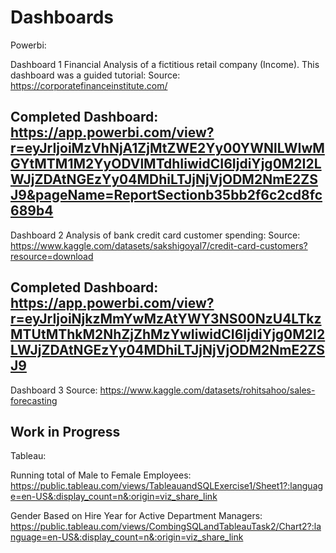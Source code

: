 # Dashboards

Powerbi:

Dashboard 1 
Financial Analysis of a fictitious retail company (Income). This dashboard was a guided tutorial: 
Source: https://corporatefinanceinstitute.com/ 

Completed Dashboard: 
https://app.powerbi.com/view?r=eyJrIjoiMzVhNjA1ZjMtZWE2Yy00YWNlLWIwMGYtMTM1M2YyODVlMTdhIiwidCI6IjdiYjg0M2I2LWJjZDAtNGEzYy04MDhiLTJjNjVjODM2NmE2ZSJ9&pageName=ReportSectionb35bb2f6c2cd8fc689b4 
------------

Dashboard 2 
Analysis of bank credit card customer spending: 
Source: https://www.kaggle.com/datasets/sakshigoyal7/credit-card-customers?resource=download 

Completed Dashboard: 
https://app.powerbi.com/view?r=eyJrIjoiNjkzMmYwMzAtYWY3NS00NzU4LTkzMTUtMThkM2NhZjZhMzYwIiwidCI6IjdiYjg0M2I2LWJjZDAtNGEzYy04MDhiLTJjNjVjODM2NmE2ZSJ9 
------------

Dashboard 3
Source: https://www.kaggle.com/datasets/rohitsahoo/sales-forecasting 

Work in Progress
------------


Tableau:

Running total of Male to Female Employees: https://public.tableau.com/views/TableauandSQLExercise1/Sheet1?:language=en-US&:display_count=n&:origin=viz_share_link

Gender Based on Hire Year for Active Department Managers: https://public.tableau.com/views/CombingSQLandTableauTask2/Chart2?:language=en-US&:display_count=n&:origin=viz_share_link
